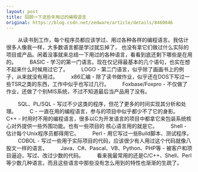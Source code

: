 ```yaml
---
layout: post
title: 回顾一下这些年用过的编程语言
original: https://blog.csdn.net/zedware/article/details/8460046
---
```

        从读书到工作，每个程序员都应该学过、用过各种各样的编程语言。我估计很多人像我一样，大多数语言都是学过就忘掉了，
也没有拿它们做过什么实际的项目或产品。闲着没事就来总结一下用过的各种语言，看看到底还剩下哪些是在用的。
        BASIC - 学习的第一门语言。现在仅记得最基本的几个语句，也实在想不起来什么时候用过它了。
        LOGO - 第二门语言，似乎除了画画书上的例子，从来就没有用过。
        x86汇编 - 除了读书做作业，似乎还在DOS下写过一些TSR之类的东西，工作中似乎也写过几行。
        Foxbase/Foxpro - 不仅做了作业，还做了个别MIS系统，不过不知道最后当产品用了没有。

        SQL、PL/SQL - 写过不少这类的程序，但花了更多的时间实现其分析和处理。
        C - 一直在用的编程语言，参与的项目中似乎都少不了它的身影。        C++ - 时用时不用的编程语言，很多以C为开发语言的项目中都拿它来包装系统核心对外提供一些外围功能。也有一些项目的
核心语言用的就是它。
        Shell - 估计每个Unix程序员都得用它。
        Perl - 用它写过一些Build脚本、测试程序。
        COBOL - 写过一些用于实际项目的代码，应该很少有人用过这个代码就像八股文一样的语言。
        Java、C#、Pascal、VB、Python、PHP等 - 被客户和项目逼迫，写过、改过少数的代码。
        看来我最常用的还是C/C++、Shell、Perl等少数几种语言。而且这些语言中那些没有怎么用到的特性也渐渐的生疏了。


